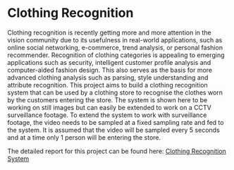 # Clothing Recognition

Clothing recognition is recently getting more and more attention in the vision community due
to its usefulness in real-world applications, such as online social networking, e-commerce,
trend analysis, or personal fashion recommender. Recognition of clothing categories is
appealing to emerging applications such as security, intelligent customer profile analysis and
computer-aided fashion design. This also serves as the basis for more advanced clothing
analysis such as parsing, style understanding and attribute recognition.
This project aims to build a clothing recognition system that can be used by a clothing store to
recognise the clothes worn by the customers entering the store. The system is shown here to be
working on still images but can easily be extended to work on a CCTV surveillance footage.
To extend the system to work with surveillance footage, the video needs to be sampled at a
fixed sampling rate and fed to the system. It is assumed that the video will be sampled every 5
seconds and at a time only 1 person will be entering the store. 

The detailed report for this project can be found here: [Clothing Recognition System](https://github.com/mkd1997/clothing-recognition/blob/master/Clothing%20Recognition.pdf)
